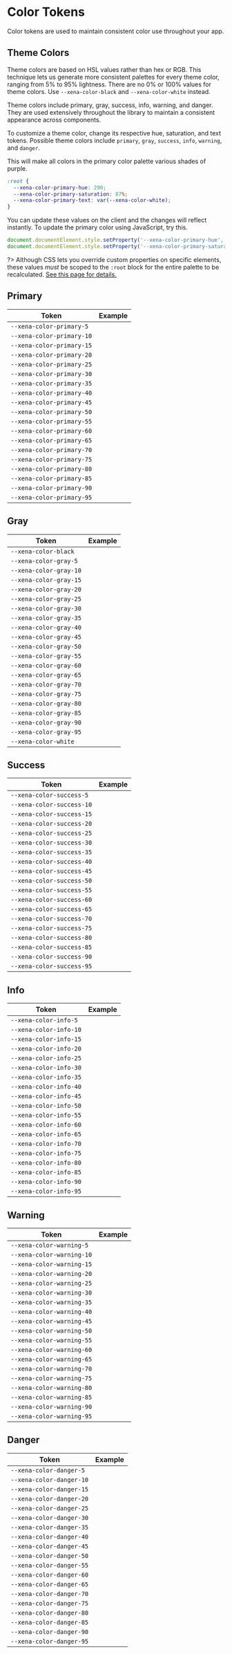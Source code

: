 # Color Tokens

Color tokens are used to maintain consistent color use throughout your app.

## Theme Colors

Theme colors are based on HSL values rather than hex or RGB. This technique lets us generate more consistent palettes for every theme color, ranging from 5% to 95% lightness. There are no 0% or 100% values for theme colors. Use `--xena-color-black` and `--xena-color-white` instead.

Theme colors include primary, gray, success, info, warning, and danger. They are used extensively throughout the library to maintain a consistent appearance across components.

To customize a theme color, change its respective hue, saturation, and text tokens. Possible theme colors include `primary`, `gray`, `success`, `info`, `warning`, and `danger`.

This will make all colors in the primary color palette various shades of purple.

```css
:root {
  --xena-color-primary-hue: 290;
  --xena-color-primary-saturation: 87%;
  --xena-color-primary-text: var(--xena-color-white);
}
```

You can update these values on the client and the changes will reflect instantly. To update the primary color using JavaScript, try this.

```js
document.documentElement.style.setProperty('--xena-color-primary-hue', '290');
document.documentElement.style.setProperty('--xena-color-primary-saturation', '87%');
```

?> Although CSS lets you override custom properties on specific elements, these values _must_ be scoped to the `:root` block for the entire palette to be recalculated. [See this page for details.](https://stackoverflow.com/questions/52015737/css-scoped-custom-property-ignored-when-used-to-calculate-variable-in-outer-scop)

## Primary

| Token                     | Example                                                                                |
| ------------------------- | -------------------------------------------------------------------------------------- |
| `--xena-color-primary-5`  | <div class="color-demo" style="background-color: var(--xena-color-primary-5);"></div>  |
| `--xena-color-primary-10` | <div class="color-demo" style="background-color: var(--xena-color-primary-10);"></div> |
| `--xena-color-primary-15` | <div class="color-demo" style="background-color: var(--xena-color-primary-15);"></div> |
| `--xena-color-primary-20` | <div class="color-demo" style="background-color: var(--xena-color-primary-20);"></div> |
| `--xena-color-primary-25` | <div class="color-demo" style="background-color: var(--xena-color-primary-25);"></div> |
| `--xena-color-primary-30` | <div class="color-demo" style="background-color: var(--xena-color-primary-30);"></div> |
| `--xena-color-primary-35` | <div class="color-demo" style="background-color: var(--xena-color-primary-35);"></div> |
| `--xena-color-primary-40` | <div class="color-demo" style="background-color: var(--xena-color-primary-40);"></div> |
| `--xena-color-primary-45` | <div class="color-demo" style="background-color: var(--xena-color-primary-45);"></div> |
| `--xena-color-primary-50` | <div class="color-demo" style="background-color: var(--xena-color-primary-50);"></div> |
| `--xena-color-primary-55` | <div class="color-demo" style="background-color: var(--xena-color-primary-55);"></div> |
| `--xena-color-primary-60` | <div class="color-demo" style="background-color: var(--xena-color-primary-60);"></div> |
| `--xena-color-primary-65` | <div class="color-demo" style="background-color: var(--xena-color-primary-65);"></div> |
| `--xena-color-primary-70` | <div class="color-demo" style="background-color: var(--xena-color-primary-70);"></div> |
| `--xena-color-primary-75` | <div class="color-demo" style="background-color: var(--xena-color-primary-75);"></div> |
| `--xena-color-primary-80` | <div class="color-demo" style="background-color: var(--xena-color-primary-80);"></div> |
| `--xena-color-primary-85` | <div class="color-demo" style="background-color: var(--xena-color-primary-85);"></div> |
| `--xena-color-primary-90` | <div class="color-demo" style="background-color: var(--xena-color-primary-90);"></div> |
| `--xena-color-primary-95` | <div class="color-demo" style="background-color: var(--xena-color-primary-95);"></div> |

## Gray

| Token                  | Example                                                                             |
| ---------------------- | ----------------------------------------------------------------------------------- |
| `--xena-color-black`   | <div class="color-demo" style="background-color: var(--xena-color-black);"></div>   |
| `--xena-color-gray-5`  | <div class="color-demo" style="background-color: var(--xena-color-gray-5);"></div>  |
| `--xena-color-gray-10` | <div class="color-demo" style="background-color: var(--xena-color-gray-10);"></div> |
| `--xena-color-gray-15` | <div class="color-demo" style="background-color: var(--xena-color-gray-15);"></div> |
| `--xena-color-gray-20` | <div class="color-demo" style="background-color: var(--xena-color-gray-20);"></div> |
| `--xena-color-gray-25` | <div class="color-demo" style="background-color: var(--xena-color-gray-25);"></div> |
| `--xena-color-gray-30` | <div class="color-demo" style="background-color: var(--xena-color-gray-30);"></div> |
| `--xena-color-gray-35` | <div class="color-demo" style="background-color: var(--xena-color-gray-35);"></div> |
| `--xena-color-gray-40` | <div class="color-demo" style="background-color: var(--xena-color-gray-40);"></div> |
| `--xena-color-gray-45` | <div class="color-demo" style="background-color: var(--xena-color-gray-45);"></div> |
| `--xena-color-gray-50` | <div class="color-demo" style="background-color: var(--xena-color-gray-50);"></div> |
| `--xena-color-gray-55` | <div class="color-demo" style="background-color: var(--xena-color-gray-55);"></div> |
| `--xena-color-gray-60` | <div class="color-demo" style="background-color: var(--xena-color-gray-60);"></div> |
| `--xena-color-gray-65` | <div class="color-demo" style="background-color: var(--xena-color-gray-65);"></div> |
| `--xena-color-gray-70` | <div class="color-demo" style="background-color: var(--xena-color-gray-70);"></div> |
| `--xena-color-gray-75` | <div class="color-demo" style="background-color: var(--xena-color-gray-75);"></div> |
| `--xena-color-gray-80` | <div class="color-demo" style="background-color: var(--xena-color-gray-80);"></div> |
| `--xena-color-gray-85` | <div class="color-demo" style="background-color: var(--xena-color-gray-85);"></div> |
| `--xena-color-gray-90` | <div class="color-demo" style="background-color: var(--xena-color-gray-90);"></div> |
| `--xena-color-gray-95` | <div class="color-demo" style="background-color: var(--xena-color-gray-95);"></div> |
| `--xena-color-white`   | <div class="color-demo" style="background-color: var(--xena-color-white);"></div>   |

## Success

| Token                     | Example                                                                                |
| ------------------------- | -------------------------------------------------------------------------------------- |
| `--xena-color-success-5`  | <div class="color-demo" style="background-color: var(--xena-color-success-5);"></div>  |
| `--xena-color-success-10` | <div class="color-demo" style="background-color: var(--xena-color-success-10);"></div> |
| `--xena-color-success-15` | <div class="color-demo" style="background-color: var(--xena-color-success-15);"></div> |
| `--xena-color-success-20` | <div class="color-demo" style="background-color: var(--xena-color-success-20);"></div> |
| `--xena-color-success-25` | <div class="color-demo" style="background-color: var(--xena-color-success-25);"></div> |
| `--xena-color-success-30` | <div class="color-demo" style="background-color: var(--xena-color-success-30);"></div> |
| `--xena-color-success-35` | <div class="color-demo" style="background-color: var(--xena-color-success-35);"></div> |
| `--xena-color-success-40` | <div class="color-demo" style="background-color: var(--xena-color-success-40);"></div> |
| `--xena-color-success-45` | <div class="color-demo" style="background-color: var(--xena-color-success-45);"></div> |
| `--xena-color-success-50` | <div class="color-demo" style="background-color: var(--xena-color-success-50);"></div> |
| `--xena-color-success-55` | <div class="color-demo" style="background-color: var(--xena-color-success-55);"></div> |
| `--xena-color-success-60` | <div class="color-demo" style="background-color: var(--xena-color-success-60);"></div> |
| `--xena-color-success-65` | <div class="color-demo" style="background-color: var(--xena-color-success-65);"></div> |
| `--xena-color-success-70` | <div class="color-demo" style="background-color: var(--xena-color-success-70);"></div> |
| `--xena-color-success-75` | <div class="color-demo" style="background-color: var(--xena-color-success-75);"></div> |
| `--xena-color-success-80` | <div class="color-demo" style="background-color: var(--xena-color-success-80);"></div> |
| `--xena-color-success-85` | <div class="color-demo" style="background-color: var(--xena-color-success-85);"></div> |
| `--xena-color-success-90` | <div class="color-demo" style="background-color: var(--xena-color-success-90);"></div> |
| `--xena-color-success-95` | <div class="color-demo" style="background-color: var(--xena-color-success-95);"></div> |

## Info

| Token                  | Example                                                                             |
| ---------------------- | ----------------------------------------------------------------------------------- |
| `--xena-color-info-5`  | <div class="color-demo" style="background-color: var(--xena-color-info-5);"></div>  |
| `--xena-color-info-10` | <div class="color-demo" style="background-color: var(--xena-color-info-10);"></div> |
| `--xena-color-info-15` | <div class="color-demo" style="background-color: var(--xena-color-info-15);"></div> |
| `--xena-color-info-20` | <div class="color-demo" style="background-color: var(--xena-color-info-20);"></div> |
| `--xena-color-info-25` | <div class="color-demo" style="background-color: var(--xena-color-info-25);"></div> |
| `--xena-color-info-30` | <div class="color-demo" style="background-color: var(--xena-color-info-30);"></div> |
| `--xena-color-info-35` | <div class="color-demo" style="background-color: var(--xena-color-info-35);"></div> |
| `--xena-color-info-40` | <div class="color-demo" style="background-color: var(--xena-color-info-40);"></div> |
| `--xena-color-info-45` | <div class="color-demo" style="background-color: var(--xena-color-info-45);"></div> |
| `--xena-color-info-50` | <div class="color-demo" style="background-color: var(--xena-color-info-50);"></div> |
| `--xena-color-info-55` | <div class="color-demo" style="background-color: var(--xena-color-info-55);"></div> |
| `--xena-color-info-60` | <div class="color-demo" style="background-color: var(--xena-color-info-60);"></div> |
| `--xena-color-info-65` | <div class="color-demo" style="background-color: var(--xena-color-info-65);"></div> |
| `--xena-color-info-70` | <div class="color-demo" style="background-color: var(--xena-color-info-70);"></div> |
| `--xena-color-info-75` | <div class="color-demo" style="background-color: var(--xena-color-info-75);"></div> |
| `--xena-color-info-80` | <div class="color-demo" style="background-color: var(--xena-color-info-80);"></div> |
| `--xena-color-info-85` | <div class="color-demo" style="background-color: var(--xena-color-info-85);"></div> |
| `--xena-color-info-90` | <div class="color-demo" style="background-color: var(--xena-color-info-90);"></div> |
| `--xena-color-info-95` | <div class="color-demo" style="background-color: var(--xena-color-info-95);"></div> |

## Warning

| Token                     | Example                                                                                |
| ------------------------- | -------------------------------------------------------------------------------------- |
| `--xena-color-warning-5`  | <div class="color-demo" style="background-color: var(--xena-color-warning-5);"></div>  |
| `--xena-color-warning-10` | <div class="color-demo" style="background-color: var(--xena-color-warning-10);"></div> |
| `--xena-color-warning-15` | <div class="color-demo" style="background-color: var(--xena-color-warning-15);"></div> |
| `--xena-color-warning-20` | <div class="color-demo" style="background-color: var(--xena-color-warning-20);"></div> |
| `--xena-color-warning-25` | <div class="color-demo" style="background-color: var(--xena-color-warning-25);"></div> |
| `--xena-color-warning-30` | <div class="color-demo" style="background-color: var(--xena-color-warning-30);"></div> |
| `--xena-color-warning-35` | <div class="color-demo" style="background-color: var(--xena-color-warning-35);"></div> |
| `--xena-color-warning-40` | <div class="color-demo" style="background-color: var(--xena-color-warning-40);"></div> |
| `--xena-color-warning-45` | <div class="color-demo" style="background-color: var(--xena-color-warning-45);"></div> |
| `--xena-color-warning-50` | <div class="color-demo" style="background-color: var(--xena-color-warning-50);"></div> |
| `--xena-color-warning-55` | <div class="color-demo" style="background-color: var(--xena-color-warning-55);"></div> |
| `--xena-color-warning-60` | <div class="color-demo" style="background-color: var(--xena-color-warning-60);"></div> |
| `--xena-color-warning-65` | <div class="color-demo" style="background-color: var(--xena-color-warning-65);"></div> |
| `--xena-color-warning-70` | <div class="color-demo" style="background-color: var(--xena-color-warning-70);"></div> |
| `--xena-color-warning-75` | <div class="color-demo" style="background-color: var(--xena-color-warning-75);"></div> |
| `--xena-color-warning-80` | <div class="color-demo" style="background-color: var(--xena-color-warning-80);"></div> |
| `--xena-color-warning-85` | <div class="color-demo" style="background-color: var(--xena-color-warning-85);"></div> |
| `--xena-color-warning-90` | <div class="color-demo" style="background-color: var(--xena-color-warning-90);"></div> |
| `--xena-color-warning-95` | <div class="color-demo" style="background-color: var(--xena-color-warning-95);"></div> |

## Danger

| Token                    | Example                                                                               |
| ------------------------ | ------------------------------------------------------------------------------------- |
| `--xena-color-danger-5`  | <div class="color-demo" style="background-color: var(--xena-color-danger-5);"></div>  |
| `--xena-color-danger-10` | <div class="color-demo" style="background-color: var(--xena-color-danger-10);"></div> |
| `--xena-color-danger-15` | <div class="color-demo" style="background-color: var(--xena-color-danger-15);"></div> |
| `--xena-color-danger-20` | <div class="color-demo" style="background-color: var(--xena-color-danger-20);"></div> |
| `--xena-color-danger-25` | <div class="color-demo" style="background-color: var(--xena-color-danger-25);"></div> |
| `--xena-color-danger-30` | <div class="color-demo" style="background-color: var(--xena-color-danger-30);"></div> |
| `--xena-color-danger-35` | <div class="color-demo" style="background-color: var(--xena-color-danger-35);"></div> |
| `--xena-color-danger-40` | <div class="color-demo" style="background-color: var(--xena-color-danger-40);"></div> |
| `--xena-color-danger-45` | <div class="color-demo" style="background-color: var(--xena-color-danger-45);"></div> |
| `--xena-color-danger-50` | <div class="color-demo" style="background-color: var(--xena-color-danger-50);"></div> |
| `--xena-color-danger-55` | <div class="color-demo" style="background-color: var(--xena-color-danger-55);"></div> |
| `--xena-color-danger-60` | <div class="color-demo" style="background-color: var(--xena-color-danger-60);"></div> |
| `--xena-color-danger-65` | <div class="color-demo" style="background-color: var(--xena-color-danger-65);"></div> |
| `--xena-color-danger-70` | <div class="color-demo" style="background-color: var(--xena-color-danger-70);"></div> |
| `--xena-color-danger-75` | <div class="color-demo" style="background-color: var(--xena-color-danger-75);"></div> |
| `--xena-color-danger-80` | <div class="color-demo" style="background-color: var(--xena-color-danger-80);"></div> |
| `--xena-color-danger-85` | <div class="color-demo" style="background-color: var(--xena-color-danger-85);"></div> |
| `--xena-color-danger-90` | <div class="color-demo" style="background-color: var(--xena-color-danger-90);"></div> |
| `--xena-color-danger-95` | <div class="color-demo" style="background-color: var(--xena-color-danger-95);"></div> |
